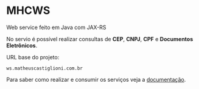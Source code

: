 # MHCWS
Web service feito em Java com JAX-RS

No servio é possível realizar consultas de **CEP**, **CNPJ**, **CPF** e **Documentos Eletrônicos**.

URL base do projeto:

```
ws.matheuscastiglioni.com.br
```

Para saber como realizar e consumir os serviços veja a [documentação](ws.matheuscastiglioni.com.br).

